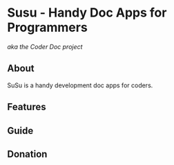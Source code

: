 # Susu - Handy Doc Apps for Programmers #   
*aka the Coder Doc project*

About
-----
SuSu is a handy development doc apps for coders.

Features
--------


Guide
-----


Donation
--------

